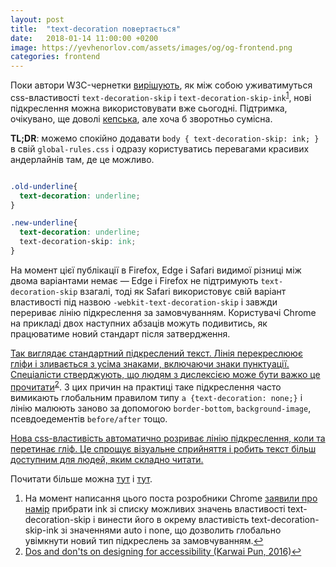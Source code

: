 ```yaml
---
layout: post
title:  "text-decoration повертається"
date:   2018-01-14 11:00:00 +0200
image: https://yevhenorlov.com/assets/images/og/og-frontend.png
categories: frontend
---
```


Поки автори W3C-чернетки [вирішують](https://drafts.csswg.org/css-text-decor-4/#text-decoration-line-continuity), як між собою уживатимуться css-властивості `text-decoration-skip` і `text-decoration-skip-ink`<sup><a href="#fn1" id="ref1">1</a></sup>, нові підкреслення можна використовувати вже сьогодні. Підтримка, очікувано, ще доволі [кепська](https://caniuse.com/#search=text-decoration-skip), але хоча б зворотньо сумісна.

**TL;DR**: можемо спокійно додавати `body { text-decoration-skip: ink; }` в свій `global-rules.css` і одразу користуватись перевагами красивих андерлайнів там, де це можливо.

```css

.old-underline{
  text-decoration: underline;
}

.new-underline{
  text-decoration: underline;
  text-decoration-skip: ink;
}
```

На момент цієї публікації в Firefox, Edge і Safari видимої різниці між двома варіантами немає — Edge і Firefox не підтримують `text-decoration-skip` взагалі, тоді як Safari використовує свій варіант властивості під назвою `-webkit-text-decoration-skip` і завжди перериває лінію підкреслення за замовчуванням. Користувачі Chrome на прикладі двох наступних абзаців можуть подивитись, як працюватиме новий стандарт після затвердження.

<span class="old-underline">Так виглядає стандартний підкреслений текст. Лінія перекреслюює гліфи і зливається з усіма знаками, включаючи знаки пунктуації. Спеціалісти стверджують, що людям з дислексією може бути важко це прочитати</span><sup><a href="#fn2" id="ref2">2</a></sup>. З цих причин на практиці таке підкреслення часто вимикають глобальним правилом типу `a {text-decoration: none;}` і лінію малюють заново за допомогою `border-bottom`, `background-image`, псевдоедементів `before/after` тощо.

<span class="new-underline">Нова css-властивість автоматично розриває лінію підкреслення, коли та перетинає гліф. Це спрощує візуальне сприйняття і робить текст більш доступним для людей, яким складно читати.</span>

Почитати більше можна [тут](https://medium.com/@iamhiwelo/improving-text-readability-for-dyslexic-users-with-skip-ink-underlines-bf52a2f3426b) і [тут](https://css-tricks.com/almanac/properties/t/text-decoration-skip/).

<style>
  .old-underline{
    text-decoration: underline;
  }
  .new-underline{
    text-decoration: underline;
    text-decoration-skip: ink;
  }
  .new-underline.overline{
    text-decoration: overline;
  }
</style>

<aside class="footnotes">
  <ol>
    <li id="fn1">На момент написання цього поста розробники Chrome <a href="https://groups.google.com/a/chromium.org/forum/#!topic/blink-dev/47BHtmz0jVY">заявили про намір</a> прибрати ink зі списку можливих значень властивості text-decoration-skip і винести його в окрему властивість text-decoration-skip-ink зі значеннями auto і none, що дозволить глобально увімкнути новий тип підкреслень за замовчуванням.<a href="#ref1" title="Повернутися до зноски 1 в тексті.">&#8617;</a></li>
    <li id="fn2"><a href="https://accessibility.blog.gov.uk/2016/09/02/dos-and-donts-on-designing-for-accessibility/">Dos and don'ts on designing for accessibility (Karwai Pun, 2016)</a><a href="#ref2" title="Повернутися до зноски 2 в тексті.">&#8617;</a></li>
  </ol>
</aside>